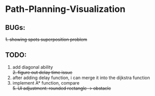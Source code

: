 # Path-Planning-Visualization

## BUGs:
~~1. showing spots superposition problem~~

## TODO:
1. add diagonal ability<br>
~~2. figure out delay time issue~~<br>
3. after adding delay function, i can merge it into the dijkstra function<br>
4. implement A* function, compare<br>
~~5. UI adjustment: rounded rectangle -> obstacle~~<br>
